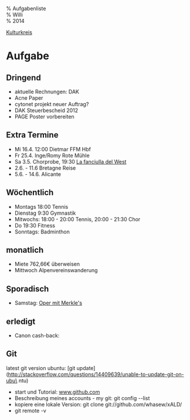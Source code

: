 % Aufgabenliste  
% Willi  
% 2014  

[Kulturkreis](kulturkreis.html) 

Aufgabe
=========
Dringend
-------
- aktuelle Rechnungen: DAK
- Acne Paper
- cytonet projekt neuer Auftrag?
- DAK Steuerbescheid 2012
- PAGE Poster vorbereiten

Extra Termine
-------
- Mi 16.4. 12:00 Dietmar FFM Hbf
- Fr 25.4. Inge/Romy Rote Mühle
- Sa 3.5. Chorprobe, 19:30 [La fanciulla del West](http://www.oper-frankfurt.de/de/page0.cfm?hptdatum=2014-5-3)
- 2.6. - 11.6 Bretagne Reise 
- 5.6. - 14.6. Alicante

Wöchentlich
-------
- Montags 18:00 Tennis
- Dienstag 9:30 Gymnastik
- Mitwochs: 18:00 - 20:00 Tennis, 20:00 - 21:30 Chor
- Do 19:30 Fitness
- Sonntags: Badminthon

monatlich
-------
- Miete 762,66€ überweisen 
- Mittwoch Alpenvereinswanderung

Sporadisch
-------
- Samstag: [Oper mit Merkle's](http://www.oper-frankfurt.de/de/page346.cfm)



erledigt
--------------
- Canon cash-back: 

Git
--------------

latest git version ubuntu:
[git                                                                      update](http://stackoverflow.com/questions/14409639/unable-to-update-git-on-ubu\
ntu)

- start und Tutorial: www.github.com
- Beschreibung meines accounts - my git: git config --list
- kopiere eine lokale Version: git clone git://github.com/whasew/xALD/
- git remote -v




